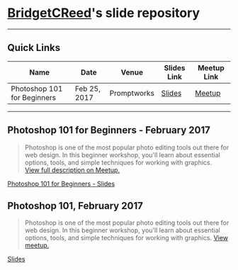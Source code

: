 # [BridgetCReed](https://github.com/BridgetCReed)'s slide repository

---

## Quick Links

Name | Date | Venue | Slides Link | Meetup Link
--- | --- | --- | --- | ---
Photoshop 101 for Beginners  | Feb 25, 2017 | Promptworks | [Slides](https://www.meetup.com/Girl-Develop-It-Philadelphia/events/237414062) | [Meetup](https://www.meetup.com/Girl-Develop-It-Philadelphia/events/237414062)

---

## Photoshop 101 for Beginners - February 2017

> Photoshop is one of the most popular photo editing tools out there for web design. In this beginner workshop, you'll learn about essential options, tools, and simple techniques for working with graphics.  
[View full description on Meetup.](https://www.meetup.com/Girl-Develop-It-Philadelphia/events/237414062)

[Photoshop 101 for Beginners - Slides](https://bridgetcreed.github.io/gdiphilly-photoshop101-feb2017)

## Photoshop 101, February 2017

> Photoshop is one of the most popular photo editing tools out there for web design. In this beginner workshop, you'll learn about essential options, tools, and simple techniques for working with graphics. [View meetup.](https://www.meetup.com/Girl-Develop-It-Philadelphia/events/237414062)

[Slides](https://bridgetcreed.github.io/gdiphilly-photoshop101-feb2017)
